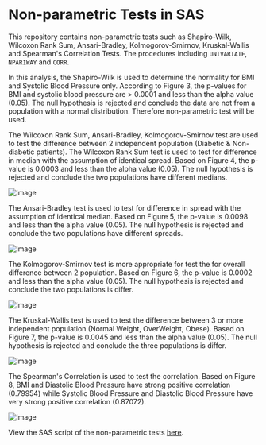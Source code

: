 # Non-parametric Tests in SAS

This repository contains non-parametric tests such as Shapiro-Wilk, Wilcoxon Rank Sum, Ansari-Bradley, Kolmogorov-Smirnov, Kruskal-Wallis and Spearman's Correlation Tests. The procedures including `UNIVARIATE`, `NPAR1WAY` and `CORR`. 

In this analysis, the Shapiro-Wilk is used to determine the normality for BMI and Systolic Blood Pressure only. According to Figure 3, the p-values for BMI and systolic blood pressure are > 0.0001 and less than the alpha value (0.05). The null hypothesis is rejected and conclude the data are not from a population with a normal distribution. Therefore non-parametric test will be used.

The Wilcoxon Rank Sum, Ansari-Bradley, Kolmogorov-Smirnov test are used to test the difference between 2 independent population (Diabetic & Non-diabetic patients). The Wilcoxon Rank Sum test is used to test for difference in median with the assumption of identical spread. Based on Figure 4, the p-value is 0.0003 and less than the alpha value (0.05). The null hypothesis is rejected and conclude the two populations have different medians. 

![image](https://user-images.githubusercontent.com/118715799/226116754-717ac60a-4927-4f16-af86-ea62d54fe078.png)


The Ansari-Bradley test is used to test for difference in spread with the assumption of identical median. Based on Figure 5, the p-value is 0.0098 and less than the alpha value (0.05). The null hypothesis is rejected and conclude the two populations have different spreads.

![image](https://user-images.githubusercontent.com/118715799/226117072-bd3797d5-0ef9-45ab-8bff-d81c4246eefc.png)

The Kolmogorov-Smirnov test is more appropriate for test the for overall difference between 2 population. Based on Figure 6, the p-value is 0.0002 and less than the alpha value (0.05). The null hypothesis is rejected and conclude the two populations is differ.

![image](https://user-images.githubusercontent.com/118715799/226117165-4cc4819d-d9ec-4a9b-9398-c4edeb7b7a90.png)

The Kruskal-Wallis test is used to test the difference between 3 or more independent population (Normal Weight, OverWeight, Obese). Based on Figure 7, the p-value is 0.0045 and less than the alpha value (0.05). The null hypothesis is rejected and conclude the three populations is differ.

![image](https://user-images.githubusercontent.com/118715799/226118501-754bfa54-6629-4c1f-a4c5-4866145e1450.png)

The Spearman's Correlation is used to test the correlation. Based on Figure 8, BMI and Diastolic Blood Pressure have strong positive correlation (0.79954) while Systolic Blood Pressure and Diastolic Blood Pressure have very strong positive correlation (0.87072).

![image](https://user-images.githubusercontent.com/118715799/226118582-082cb1a3-4da6-45b7-899b-715fd4c6c8d9.png)


View the SAS script of the non-parametric tests [here](https://github.com/seuwenfei/Nonparametric-tests/blob/main/NonParametric.sas).
